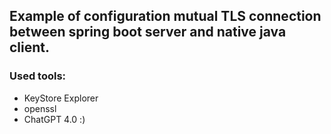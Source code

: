 ## Example of configuration mutual TLS connection between spring boot server and native java client.
### Used tools:
* KeyStore Explorer
* openssl
* ChatGPT 4.0 :)
